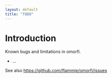 ```yaml
---
layout: default
title: "TODO"
---
```



# Introduction #

Known bugs and limitations in omorfi.

* ...

See also https://github.com/flammie/omorfi/issues
